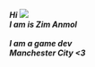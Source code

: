 <b><i>Hi ![](https://user-images.githubusercontent.com/18350557/176309783-0785949b-9127-417c-8b55-ab5a4333674e.gif)<br> I am is Zim Anmol  <br>  <br>  I am a game dev <br > <b> Manchester City <3 </b> </i>


